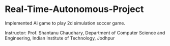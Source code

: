 # Real-Time-Autonomous-Project

Implemented Ai game to play 2d simulation soccer game.

Instructor: Prof. Shantanu Chaudhary, Department of Computer Science and Engineering, Indian Institute of Technology, Jodhpur
